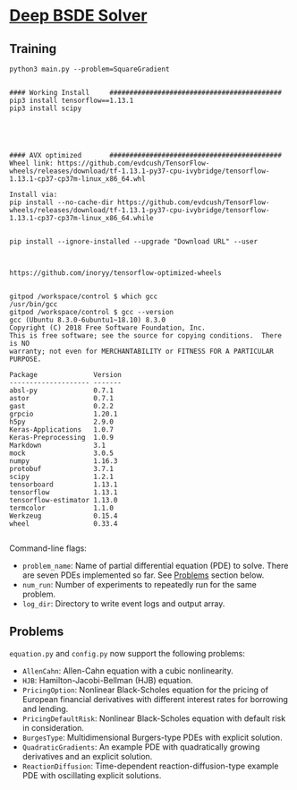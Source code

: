 # [Deep BSDE Solver](https://arxiv.org/abs/1707.02568) 


## Training

```
python3 main.py --problem=SquareGradient


#### Working Install     ###########################################
pip3 install tensorflow==1.13.1
pip3 install scipy





#### AVX optimized       ###########################################
Wheel link: https://github.com/evdcush/TensorFlow-wheels/releases/download/tf-1.13.1-py37-cpu-ivybridge/tensorflow-1.13.1-cp37-cp37m-linux_x86_64.whl

Install via:
pip install --no-cache-dir https://github.com/evdcush/TensorFlow-wheels/releases/download/tf-1.13.1-py37-cpu-ivybridge/tensorflow-1.13.1-cp37-cp37m-linux_x86_64.while


pip install --ignore-installed --upgrade "Download URL" --user



https://github.com/inoryy/tensorflow-optimized-wheels


gitpod /workspace/control $ which gcc
/usr/bin/gcc
gitpod /workspace/control $ gcc --version
gcc (Ubuntu 8.3.0-6ubuntu1~18.10) 8.3.0
Copyright (C) 2018 Free Software Foundation, Inc.
This is free software; see the source for copying conditions.  There is NO
warranty; not even for MERCHANTABILITY or FITNESS FOR A PARTICULAR PURPOSE.

Package              Version
-------------------- -------
absl-py              0.7.1
astor                0.7.1
gast                 0.2.2
grpcio               1.20.1
h5py                 2.9.0
Keras-Applications   1.0.7
Keras-Preprocessing  1.0.9
Markdown             3.1
mock                 3.0.5
numpy                1.16.3
protobuf             3.7.1
scipy                1.2.1
tensorboard          1.13.1
tensorflow           1.13.1
tensorflow-estimator 1.13.0
termcolor            1.1.0
Werkzeug             0.15.4
wheel                0.33.4


```

Command-line flags:

* `problem_name`: Name of partial differential equation (PDE) to solve.
There are seven PDEs implemented so far. See [Problems](#problems) section below.
* `num_run`: Number of experiments to repeatedly run for the same problem.
* `log_dir`: Directory to write event logs and output array.


## Problems

`equation.py` and `config.py` now support the following problems:

* `AllenCahn`: Allen-Cahn equation with a cubic nonlinearity.
* `HJB`: Hamilton-Jacobi-Bellman (HJB) equation.
* `PricingOption`: Nonlinear Black-Scholes equation for the pricing of European financial derivatives
with different interest rates for borrowing and lending.
* `PricingDefaultRisk`: Nonlinear Black-Scholes equation with default risk in consideration.
* `BurgesType`: Multidimensional Burgers-type PDEs with explicit solution.
* `QuadraticGradients`: An example PDE with quadratically growing derivatives and an explicit solution.
* `ReactionDiffusion`: Time-dependent reaction-diffusion-type example PDE with oscillating explicit solutions.



